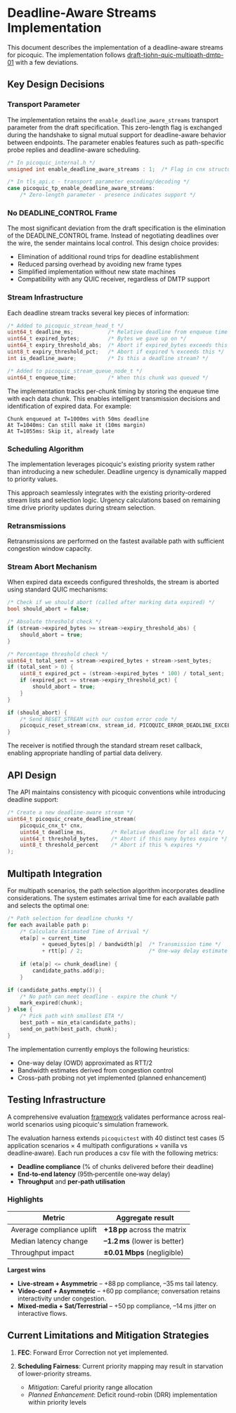 # Deadline-Aware Streams Implementation

This document describes the implementation of a deadline-aware streams for picoquic. The implementation follows [draft-tjohn-quic-multipath-dmtp-01](https://datatracker.ietf.org/doc/draft-tjohn-quic-multipath-dmtp/) with a few deviations.

## Key Design Decisions

### Transport Parameter
The implementation retains the `enable_deadline_aware_streams` transport parameter from the draft specification. This zero-length flag is exchanged during the handshake to signal mutual support for deadline-aware behavior between endpoints. The parameter enables features such as path-specific probe replies and deadline-aware scheduling.

```c
/* In picoquic_internal.h */
unsigned int enable_deadline_aware_streams : 1;  /* Flag in cnx structure */

/* In tls_api.c - transport parameter encoding/decoding */
case picoquic_tp_enable_deadline_aware_streams:
    /* Zero-length parameter - presence indicates support */
```

### No DEADLINE_CONTROL Frame
The most significant deviation from the draft specification is the elimination of the DEADLINE_CONTROL frame. Instead of negotiating deadlines over the wire, the sender maintains local control. This design choice provides:
- Elimination of additional round trips for deadline establishment
- Reduced parsing overhead by avoiding new frame types
- Simplified implementation without new state machines
- Compatibility with any QUIC receiver, regardless of DMTP support

### Stream Infrastructure
Each deadline stream tracks several key pieces of information:

```c
/* Added to picoquic_stream_head_t */
uint64_t deadline_ms;           /* Relative deadline from enqueue time */
uint64_t expired_bytes;         /* Bytes we gave up on */
uint64_t expiry_threshold_abs;  /* Abort if expired_bytes exceeds this */
uint8_t expiry_threshold_pct;   /* Abort if expired % exceeds this */
int is_deadline_aware;          /* Is this a deadline stream? */

/* Added to picoquic_stream_queue_node_t */
uint64_t enqueue_time;          /* When this chunk was queued */
```

The implementation tracks per-chunk timing by storing the enqueue time with each data chunk. This enables intelligent transmission decisions and identification of expired data. For example:

```
Chunk enqueued at T=1000ms with 50ms deadline
At T=1040ms: Can still make it (10ms margin)
At T=1055ms: Skip it, already late
```

### Scheduling Algorithm
The implementation leverages picoquic's existing priority system rather than introducing a new scheduler. Deadline urgency is dynamically mapped to priority values.

This approach seamlessly integrates with the existing priority-ordered stream lists and selection logic. Urgency calculations based on remaining time drive priority updates during stream selection.

### Retransmissions
Retransmissions are performed on the fastest available path with sufficient congestion window capacity.

### Stream Abort Mechanism
When expired data exceeds configured thresholds, the stream is aborted using standard QUIC mechanisms:

```c
/* Check if we should abort (called after marking data expired) */
bool should_abort = false;

/* Absolute threshold check */
if (stream->expired_bytes >= stream->expiry_threshold_abs) {
    should_abort = true;
}

/* Percentage threshold check */
uint64_t total_sent = stream->expired_bytes + stream->sent_bytes;
if (total_sent > 0) {
    uint8_t expired_pct = (stream->expired_bytes * 100) / total_sent;
    if (expired_pct >= stream->expiry_threshold_pct) {
        should_abort = true;
    }
}

if (should_abort) {
    /* Send RESET_STREAM with our custom error code */
    picoquic_reset_stream(cnx, stream_id, PICOQUIC_ERROR_DEADLINE_EXCEEDED);
}
```

The receiver is notified through the standard stream reset callback, enabling appropriate handling of partial data delivery.

## API Design

The API maintains consistency with picoquic conventions while introducing deadline support:

```c
/* Create a new deadline-aware stream */
uint64_t picoquic_create_deadline_stream(
    picoquic_cnx_t* cnx,
    uint64_t deadline_ms,        /* Relative deadline for all data */
    uint64_t threshold_bytes,    /* Abort if this many bytes expire */
    uint8_t threshold_percent    /* Abort if this % expires */
);

```

## Multipath Integration

For multipath scenarios, the path selection algorithm incorporates deadline considerations. The system estimates arrival time for each available path and selects the optimal one:

```c
/* Path selection for deadline chunks */
for each available path p:
    /* Calculate Estimated Time of Arrival */
    eta[p] = current_time 
           + queued_bytes[p] / bandwidth[p]  /* Transmission time */
           + rtt[p] / 2;                     /* One-way delay estimate */
    
    if (eta[p] <= chunk_deadline) {
        candidate_paths.add(p);
    }

if (candidate_paths.empty()) {
    /* No path can meet deadline - expire the chunk */
    mark_expired(chunk);
} else {
    /* Pick path with smallest ETA */
    best_path = min_eta(candidate_paths);
    send_on_path(best_path, chunk);
}
```

The implementation currently employs the following heuristics:
- One-way delay (OWD) approximated as RTT/2
- Bandwidth estimates derived from congestion control
- Cross-path probing not yet implemented (planned enhancement)

## Testing Infrastructure

A comprehensive evaluation [framework](picoquictest/multipath_comprehensive_eval.c) validates performance across real-world scenarios using picoquic's simulation framework.

The evaluation harness extends `picoquictest` with 40 distinct test cases (5 application scenarios × 4 multipath configurations × vanilla vs deadline‑aware). Each run produces a csv file with the following metrics:

* **Deadline compliance** (% of chunks delivered before their deadline)
* **End‑to‑end latency** (95th‑percentile one‑way delay)
* **Throughput** and **per‑path utilisation**

### Highlights

| Metric                    | Aggregate result              |
| ------------------------- | ----------------------------- |
| Average compliance uplift | **+18 pp** across the matrix  |
| Median latency change     | **–1.2 ms** (lower is better) |
| Throughput impact         | **±0.01 Mbps** (negligible)   |

**Largest wins**

* **Live‑stream + Asymmetric** – +88 pp compliance, –35 ms tail latency.
* **Video‑conf + Asymmetric** – +60 pp compliance; conversation retains interactivity under congestion.
* **Mixed‑media + Sat/Terrestrial** – +50 pp compliance, –14 ms jitter on interactive flows.

## Current Limitations and Mitigation Strategies

1. **FEC**: Forward Error Correction not yet implemented.

2. **Scheduling Fairness**: Current priority mapping may result in starvation of lower-priority streams.
   - *Mitigation*: Careful priority range allocation
   - *Planned Enhancement*: Deficit round-robin (DRR) implementation within priority levels
